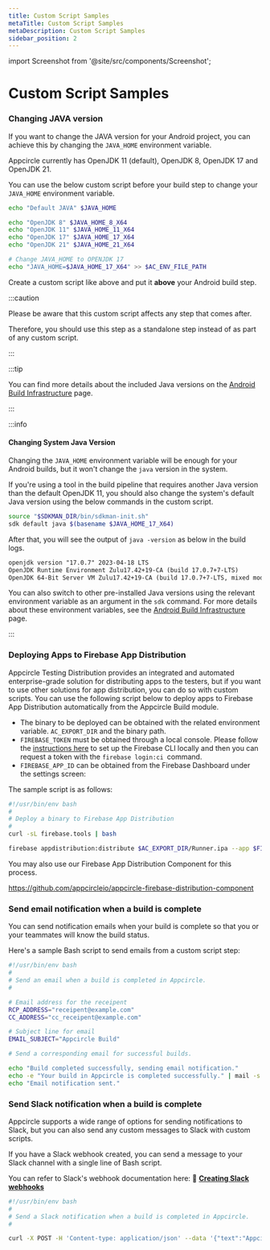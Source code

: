 ```yaml
---
title: Custom Script Samples
metaTitle: Custom Script Samples
metaDescription: Custom Script Samples
sidebar_position: 2
---
```


import Screenshot from '@site/src/components/Screenshot';

# Custom Script Samples

### Changing JAVA version

If you want to change the JAVA version for your Android project, you can achieve this by changing the `JAVA_HOME` environment variable.

Appcircle currently has OpenJDK 11 (default), OpenJDK 8, OpenJDK 17 and OpenJDK 21.

You can use the below custom script before your build step to change your `JAVA_HOME` environment variable.

```bash
echo "Default JAVA" $JAVA_HOME

echo "OpenJDK 8" $JAVA_HOME_8_X64
echo "OpenJDK 11" $JAVA_HOME_11_X64
echo "OpenJDK 17" $JAVA_HOME_17_X64
echo "OpenJDK 21" $JAVA_HOME_21_X64

# Change JAVA_HOME to OPENJDK 17
echo "JAVA_HOME=$JAVA_HOME_17_X64" >> $AC_ENV_FILE_PATH
```

Create a custom script like above and put it **above** your Android build step.

<Screenshot url="https://cdn.appcircle.io/docs/assets/workflow-android-change-java-workflow.png" />

<Screenshot url="https://cdn.appcircle.io/docs/assets/workflow-android-change-java-workflow-detail.png" />

:::caution

Please be aware that this custom script affects any step that comes after.

Therefore, you should use this step as a standalone step instead of as part of any custom script.

:::

:::tip

You can find more details about the included Java versions on the [Android Build Infrastructure](../../infrastructure/android-build-infrastructure.md#java-version) page.

:::

:::info

#### Changing System Java Version

Changing the `JAVA_HOME` environment variable will be enough for your Android builds, but it won't change the `java` version in the system.

If you're using a tool in the build pipeline that requires another Java version than the default OpenJDK 11, you should also change the system's default Java version using the below commands in the custom script.

```bash
source "$SDKMAN_DIR/bin/sdkman-init.sh"
sdk default java $(basename $JAVA_HOME_17_X64)
```

After that, you will see the output of `java -version` as below in the build logs.

```txt
openjdk version "17.0.7" 2023-04-18 LTS
OpenJDK Runtime Environment Zulu17.42+19-CA (build 17.0.7+7-LTS)
OpenJDK 64-Bit Server VM Zulu17.42+19-CA (build 17.0.7+7-LTS, mixed mode, sharing)
```

You can also switch to other pre-installed Java versions using the relevant environment variable as an argument in the `sdk` command. For more details about these environment variables, see the [Android Build Infrastructure](../../infrastructure/android-build-infrastructure.md#java-version) page.

:::

### Deploying Apps to Firebase App Distribution

Appcircle Testing Distribution provides an integrated and automated enterprise-grade solution for distributing apps to the testers, but if you want to use other solutions for app distribution, you can do so with custom scripts. You can use the following script below to deploy apps to Firebase App Distribution automatically from the Appcircle Build module.

- The binary to be deployed can be obtained with the related environment variable. `AC_EXPORT_DIR` and the binary path.
- `FIREBASE_TOKEN` must be obtained through a local console. Please follow the [instructions here](https://firebase.google.com/docs/cli#cli-ci-systems) to set up the Firebase CLI locally and then you can request a token with the `firebase login:ci `command.
- `FIREBASE_APP_ID` can be obtained from the Firebase Dashboard under the settings screen:

<Screenshot url='https://cdn.appcircle.io/docs/assets/image (133).png' />

The sample script is as follows:

```bash
#!/usr/bin/env bash
#
# Deploy a binary to Firebase App Distribution
#
curl -sL firebase.tools | bash

firebase appdistribution:distribute $AC_EXPORT_DIR/Runner.ipa --app $FIREBASE_APP_ID --release-notes "Release Notes..." --token $FIREBASE_TOKEN --groups "testers"
```

You may also use our Firebase App Distribution Component for this process.

https://github.com/appcircleio/appcircle-firebase-distribution-component

### Send email notification when a build is complete

You can send notification emails when your build is complete so that you or your teammates will know the build status.

Here's a sample Bash script to send emails from a custom script step:

```bash
#!/usr/bin/env bash
#
# Send an email when a build is completed in Appcircle.
#

# Email address for the receipent
RCP_ADDRESS="receipent@example.com"
CC_ADDRESS="cc_receipent@example.com"

# Subject line for email
EMAIL_SUBJECT="Appcircle Build"

# Send a corresponding email for successful builds.

echo "Build completed successfully, sending email notification."
echo -e "Your build in Appcircle is completed successfully." | mail -s "Build completed with success." ${RCP_ADDRESS} -c ${CC_ADDRESS}
echo "Email notification sent."
```

###

### Send Slack notification when a build is complete

Appcircle supports a wide range of options for sending notifications to Slack, but you can also send any custom messages to Slack with custom scripts.

If you have a Slack webhook created, you can send a message to your Slack channel with a single line of Bash script.

You can refer to Slack's webhook documentation here: :link: [**Creating Slack webhooks**](https://api.slack.com/tutorials/slack-apps-hello-world)


```bash
#!/usr/bin/env bash
#
# Send a Slack notification when a build is completed in Appcircle.
#

curl -X POST -H 'Content-type: application/json' --data '{"text":"Appcircle build is completed successfully!"}' SLACK_WEBHOOK_URL
```
